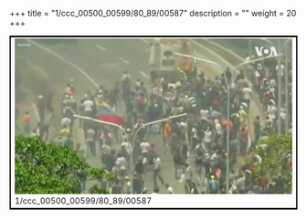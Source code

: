 +++
title = "1/ccc_00500_00599/80_89/00587"
description = ""
weight = 20
+++

<table style="border:2px solid black;max-width:800px;max-height:800px;" 
><tr><td>
<img class="center-fit-jpg"
src="/jpg_/aaa_20190430_NxaOmWaI8sI_00586.jpg">
1/ccc_00500_00599/80_89/00587
</img></td></tr></table>

